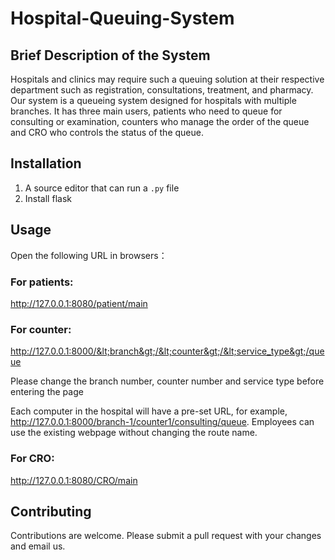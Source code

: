 # Hospital-Queuing-System

## Brief Description of the System

Hospitals and clinics may require such a queuing solution at their respective department such as registration, consultations, treatment, and pharmacy. Our system is a queueing system designed for hospitals with multiple branches. It has three main users, patients who need to queue for consulting or examination, counters who manage the order of the queue and CRO who controls the status of the queue.

## Installation

1. A source editor that can run a `.py` file
2. Install flask

## Usage

Open the following URL in browsers：

### For patients:

http://127.0.0.1:8080/patient/main

### For counter:

http://127.0.0.1:8000/&lt;branch&gt;/&lt;counter&gt;/&lt;service_type&gt;/queue

Please change the branch number, counter number and service type before entering the page

Each computer in the hospital will have a pre-set URL, for example, http://127.0.0.1:8000/branch-1/counter1/consulting/queue. Employees can use the existing webpage without changing the route name.

### For CRO:

http://127.0.0.1:8080/CRO/main

## Contributing

Contributions are welcome. Please submit a pull request with your changes and email us.

